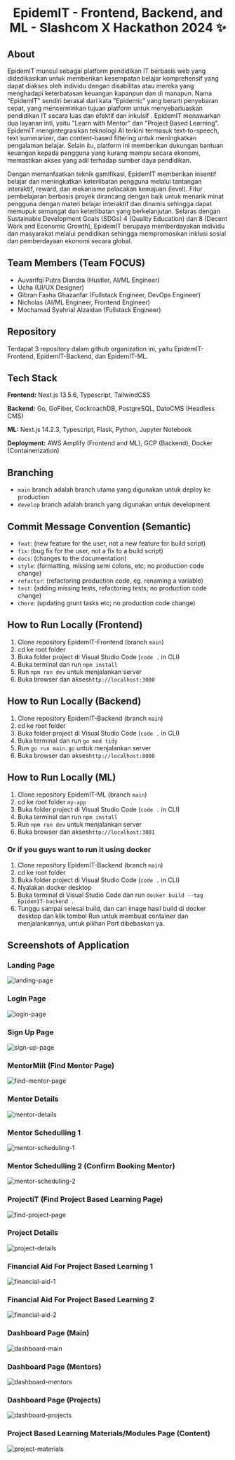 # <h1 align="center"> EpidemIT - Frontend, Backend, and ML - Slashcom X Hackathon 2024 ✨ </h1>

## About

EpidemIT muncul sebagai platform pendidikan IT berbasis web yang didedikasikan untuk memberikan kesempatan belajar komprehensif yang dapat diakses oleh individu dengan disabilitas atau mereka yang menghadapi keterbatasan keuangan kapanpun dan di manapun. Nama "EpidemIT" sendiri berasal dari kata "Epidemic" yang berarti penyebaran cepat, yang mencerminkan tujuan platform untuk menyebarluaskan pendidikan IT secara luas dan efektif dan inkulsif . EpidemIT menawarkan dua layanan inti, yaitu "Learn with Mentor" dan "Project Based Learning". EpidemIT mengintegrasikan teknologi AI terkini termasuk text-to-speech, text summarizer, dan content-based filtering untuk meningkatkan pengalaman belajar. Selain itu, platform ini memberikan dukungan bantuan keuangan kepada pengguna yang kurang mampu secara ekonomi, memastikan akses yang adil terhadap sumber daya pendidikan.

Dengan memanfaatkan teknik gamifikasi, EpidemIT memberikan insentif belajar dan meningkatkan keterlibatan pengguna melalui tantangan interaktif, reward, dan mekanisme pelacakan kemajuan (level). Fitur pembelajaran berbasis proyek dirancang dengan baik untuk menarik minat pengguna dengan materi belajar interaktif dan dinamis sehingga dapat memupuk semangat dan keterlibatan yang berkelanjutan. Selaras dengan Sustainable Development Goals (SDGs) 4 (Quality Education) dan 8 (Decent Work and Economic Growth), EpidemIT berupaya memberdayakan individu dan masyarakat melalui pendidikan sehingga mempromosikan inklusi sosial dan pemberdayaan ekonomi secara global.

## Team Members (Team FOCUS)
- Auvarifqi Putra Diandra (Hustler, AI/ML Engineer)
- Ucha (UI/UX Designer)
- Gibran Fasha Ghazanfar (Fullstack Engineer, DevOps Engineer)
- Nicholas (AI/ML Engineer, Frontend Engineer)
- Mochamad Syahrial Alzaidan (Fullstack Engineer)

## Repository
Terdapat 3 repository dalam github organization ini, yaitu EpidemIT-Frontend, EpidemIT-Backend, dan EpidemIT-ML.

## Tech Stack

**Frontend:** Next.js 13.5.6, Typescript, TailwindCSS

**Backend:** Go, GoFiber, CockroachDB, PostgreSQL, DatoCMS (Headless CMS)

**ML:** Next.js 14.2.3, Typescript, Flask, Python, Jupyter Notebook

**Deployment:** AWS Amplify (Frontend and ML), GCP (Backend), Docker (Containerization)

## Branching

-   `main` branch adalah branch utama yang digunakan untuk deploy ke production
-   `develop` branch adalah branch yang digunakan untuk development

## Commit Message Convention (Semantic)

-   `feat`: (new feature for the user, not a new feature for build script)
-   `fix`: (bug fix for the user, not a fix to a build script)
-   `docs`: (changes to the documentation)
-   `style`: (formatting, missing semi colons, etc; no production code change)
-   `refactor`: (refactoring production code, eg. renaming a variable)
-   `test`: (adding missing tests, refactoring tests; no production code change)
-   `chore`: (updating grunt tasks etc; no production code change)

## How to Run Locally (Frontend)

1. Clone repository EpidemIT-Frontend (branch `main`)
2. cd ke root folder
3. Buka folder project di Visual Studio Code (`code .` in CLI)
4. Buka terminal dan run `npm install`
5. Run `npm run dev` untuk menjalankan server
6. Buka browser dan akses`http://localhost:3000`

## How to Run Locally (Backend)

1. Clone repository EpidemIT-Backend (branch `main`)
2. cd ke root folder
3. Buka folder project di Visual Studio Code (`code .` in CLI)
4. Buka terminal dan run `go mod tidy`
5. Run `go run main.go` untuk menjalankan server
6. Buka browser dan akses`http://localhost:8080`
   
## How to Run Locally (ML)

1. Clone repository EpidemIT-ML (branch `main`)
2. cd ke root folder `my-app`
3. Buka folder project di Visual Studio Code (`code .` in CLI)
4. Buka terminal dan run `npm install`
5. Run `npm run dev` untuk menjalankan server
6. Buka browser dan akses`http://localhost:3001`

### Or if you guys want to run it using docker

1. Clone repository EpidemIT-Backend (branch `main`)
2. cd ke root folder
3. Buka folder project di Visual Studio Code (`code .` in CLI)
4. Nyalakan docker desktop
5. Buka terminal di Visual Studio Code dan run `docker build --tag EpidemIT-backend .`
6. Tunggu sampai selesai build, dan cari image hasil build di docker desktop dan klik tombol Run untuk membuat container dan menjalankannya, untuk pilihan Port dibebaskan ya.

## Screenshots of Application

### Landing Page

<img src="./profile/screenshots/landing.png" alt="landing-page">

### Login Page

<img src="./profile/screenshots/login.png" alt="login-page">

### Sign Up Page

<img src="./profile/screenshots/signup.png" alt="sign-up-page">

### MentorMiit (Find Mentor Page)

<img src="./profile/screenshots/mentormiit.png" alt="find-mentor-page">

### Mentor Details

<img src="./profile/screenshots/mentor-details.png" alt="mentor-details">

### Mentor Schedulling 1

<img src="./profile/screenshots/mentor-scheduling.png" alt="mentor-scheduling-1">

### Mentor Schedulling 2 (Confirm Booking Mentor)

<img src="./profile/screenshots/confirm-booking-mentor.png" alt="mentor-scheduling-2">


### ProjectiT (Find Project Based Learning Page)

<img src="./profile/screenshots/projectit.png" alt="find-project-page">

### Project Details

<img src="./profile/screenshots/project-details.png" alt="project-details">

### Financial Aid For Project Based Learning 1

<img src="./profile/screenshots/financial-aid-1.png" alt="financial-aid-1">

### Financial Aid For Project Based Learning 2

<img src="./profile/screenshots/financial-aid-2.png" alt="financial-aid-2">

### Dashboard Page (Main)

<img src="./profile/screenshots/dashboard-main.png" alt="dashboard-main">

### Dashboard Page (Mentors)

<img src="./profile/screenshots/dashboard-mentors.png" alt="dashboard-mentors">

### Dashboard Page (Projects)

<img src="./profile/screenshots/dashboard-projects.png" alt="dashboard-projects">

### Project Based Learning Materials/Modules Page (Content)

<img src="./profile/screenshots/materials.png" alt="project-materials">
